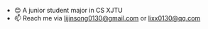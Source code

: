 - 😊 A junior student major in CS XJTU 
- 📫 Reach me via lijinsong0130@gmail.com or lixx0130@qq.com

<!--
**Lixx0130/Lixx0130** is a ✨ _special_ ✨ repository because its `README.md` (this file) appears on your GitHub profile.

Here are some ideas to get you started:

- 🔭 I’m currently working on ...
- 🌱 I’m currently learning ...
- 👯 I’m looking to collaborate on ...
- 🤔 I’m looking for help with ...
- 💬 Ask me about ...
- 📫 How to reach me: ...
- 😄 Pronouns: ...
- ⚡ Fun fact: ...

![Mango's github stats](https://github-readme-stats.vercel.app/api?username=Lixx0130&show_icons=true&theme=radical)
-->

